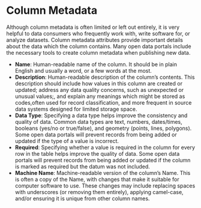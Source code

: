 # Column Metadata
Although column metadata is often limited or left out entirely, it is very helpful to data consumers who frequently work with, write software for, or analyze datasets. Column metadata attributes provide important details about the data which the column contains. Many open data portals include the necessary tools to create column metadata when publishing new data. 

* **Name**: Human-readable name of the column. It should be in plain English and usually a word, or a few words at the most.
* **Description**: Human-readable description of the column’s contents. This description should include how values in this column are created or updated; address any data quality concerns, such as unexpected or unusual values;, and explain any meanings which might be stored as codes,often used for record classification, and more frequent in source data systems designed for limited storage space.
* **Data Type**: Specifying a data type helps improve the consistency and quality of data. Common data types are text, numbers, dates/times, booleans (yes/no or true/false), and geometry (points, lines, polygons). Some open data portals will prevent records from being added or updated if the type of a value is incorrect.
* **Required**: Specifying whether a value is required in the column for every row in the table helps improve the quality of data. Some open data portals will prevent records from being added or updated if the column is marked as required but the datum was not included.
* **Machine Name**: Machine-readable version of the column’s Name. This is often a copy of the Name, with changes that make it suitable for computer software to use. These changes may include replacing spaces with underscores (or removing them entirely), applying camel-case, and/or ensuring it is unique from other column names.